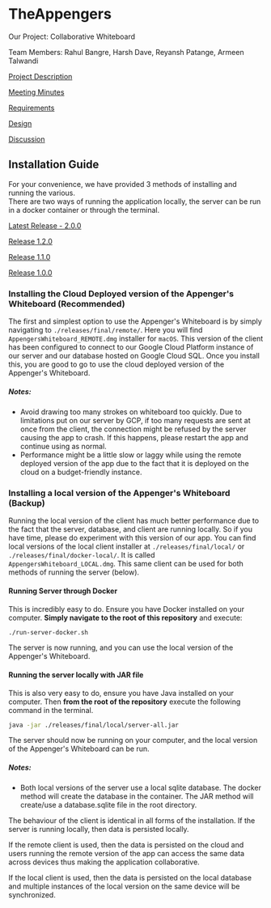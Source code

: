 # TheAppengers

Our Project: Collaborative Whiteboard 

Team Members: Rahul Bangre, Harsh Dave, Reyansh Patange, Armeen Talwandi

[Project Description](https://git.uwaterloo.ca/atalwand/theappengers/-/wikis/Project-Description)

[Meeting Minutes](https://git.uwaterloo.ca/atalwand/theappengers/-/wikis/Meeting-Minutes)

[Requirements](https://git.uwaterloo.ca/atalwand/theappengers/-/wikis/Requirements)

[Design](https://git.uwaterloo.ca/atalwand/theappengers/-/wikis/Design)

[Discussion](https://git.uwaterloo.ca/atalwand/theappengers/-/wikis/Discussion)

## Installation Guide
For your convenience, we have provided 3 methods of installing and running the various.  
There are two ways of running the application locally, the server can be run in a docker container or through the terminal.  

[Latest Release - 2.0.0](https://git.uwaterloo.ca/atalwand/theappengers/-/releases/2.0.0)

[Release 1.2.0](https://git.uwaterloo.ca/atalwand/theappengers/-/releases/1.2.0)

[Release 1.1.0](https://git.uwaterloo.ca/atalwand/theappengers/-/releases/1.1.0)

[Release 1.0.0](https://git.uwaterloo.ca/atalwand/theappengers/-/releases/1.0.0)

### Installing the Cloud Deployed version of the Appenger's Whiteboard (Recommended)

The first and simplest option to use the Appenger's Whiteboard is by simply navigating to
`./releases/final/remote/`. Here you will find `AppengersWhiteboard_REMOTE.dmg` installer for `macOS`. This version of the client has
been configured to connect to our Google Cloud Platform instance of our server and our database hosted on Google Cloud SQL. 
Once you install this, you are good to go to use the cloud deployed version of the Appenger's Whiteboard.

##### Notes: 
- Avoid drawing too many strokes on whiteboard too quickly. Due to limitations put on our server by GCP, if too many requests are sent at once from the client, the connection might be refused by the server causing the app to crash. If this happens, please restart the app and continue using as normal.
- Performance might be a little slow or laggy while using the remote deployed version of the app due to the fact that it is deployed on the cloud on a budget-friendly instance.

### Installing a local version of the Appenger's Whiteboard (Backup)

Running the local version of the client has much better performance due to the fact that the server, database, and client are running locally. So if you have time, please do experiment with this version of our app.
You can find local versions of the local client installer at `./releases/final/local/` or `./releases/final/docker-local/`. It is called `AppengersWhiteboard_LOCAL.dmg`. This same client can be used for both methods of running the server (below).

#### Running Server through Docker
This is incredibly easy to do. Ensure you have Docker installed on your computer. **Simply navigate to the root of this repository** and execute:
```bash
./run-server-docker.sh
```
The server is now running, and you can use the local version of the Appenger's Whiteboard.

#### Running the server locally with JAR file
This is also very easy to do, ensure you have Java installed on your computer. Then **from the root of the repository** execute the following command in the terminal.
```bash
java -jar ./releases/final/local/server-all.jar
```
The server should now be running on your computer, and the local version of the Appenger's Whiteboard can be run.

##### Notes:
- Both local versions of the server use a local sqlite database. The docker method will create the database in the container. The JAR method will create/use a database.sqlite file in the root directory.

The behaviour of the client is identical in all forms of the installation. If the server is running locally, then data is persisted locally.  

If the remote client is used, then the data is persisted on the cloud and users running the remote version of the app can access the same data across devices thus making the application collaborative.  

If the local client is used, then the data is persisted on the local database and multiple instances of the local version on the same device will be synchronized.

[//]: # ()
[//]: # ()
[//]: # (## Getting started)

[//]: # ()
[//]: # (To make it easy for you to get started with GitLab, here's a list of recommended next steps.)

[//]: # ()
[//]: # (Already a pro? Just edit this README.md and make it your own. Want to make it easy? [Use the template at the bottom]&#40;#editing-this-readme&#41;!)

[//]: # ()
[//]: # (## Add your files)

[//]: # ()
[//]: # (- [ ] [Create]&#40;https://docs.gitlab.com/ee/user/project/repository/web_editor.html#create-a-file&#41; or [upload]&#40;https://docs.gitlab.com/ee/user/project/repository/web_editor.html#upload-a-file&#41; files)

[//]: # (- [ ] [Add files using the command line]&#40;https://docs.gitlab.com/ee/gitlab-basics/add-file.html#add-a-file-using-the-command-line&#41; or push an existing Git repository with the following command:)

[//]: # ()
[//]: # (```)

[//]: # (cd existing_repo)

[//]: # (git remote add origin https://git.uwaterloo.ca/atalwand/theappengers.git)

[//]: # (git branch -M main)

[//]: # (git push -uf origin main)

[//]: # (```)

[//]: # ()
[//]: # (## Integrate with your tools)

[//]: # ()
[//]: # (- [ ] [Set up project integrations]&#40;https://git.uwaterloo.ca/atalwand/theappengers/-/settings/integrations&#41;)

[//]: # ()
[//]: # (## Collaborate with your team)

[//]: # ()
[//]: # (- [ ] [Invite team members and collaborators]&#40;https://docs.gitlab.com/ee/user/project/members/&#41;)

[//]: # (- [ ] [Create a new merge request]&#40;https://docs.gitlab.com/ee/user/project/merge_requests/creating_merge_requests.html&#41;)

[//]: # (- [ ] [Automatically close issues from merge requests]&#40;https://docs.gitlab.com/ee/user/project/issues/managing_issues.html#closing-issues-automatically&#41;)

[//]: # (- [ ] [Enable merge request approvals]&#40;https://docs.gitlab.com/ee/user/project/merge_requests/approvals/&#41;)

[//]: # (- [ ] [Set auto-merge]&#40;https://docs.gitlab.com/ee/user/project/merge_requests/merge_when_pipeline_succeeds.html&#41;)

[//]: # ()
[//]: # (## Test and Deploy)

[//]: # ()
[//]: # (Use the built-in continuous integration in GitLab.)

[//]: # ()
[//]: # (- [ ] [Get started with GitLab CI/CD]&#40;https://docs.gitlab.com/ee/ci/quick_start/index.html&#41;)

[//]: # (- [ ] [Analyze your code for known vulnerabilities with Static Application Security Testing&#40;SAST&#41;]&#40;https://docs.gitlab.com/ee/user/application_security/sast/&#41;)

[//]: # (- [ ] [Deploy to Kubernetes, Amazon EC2, or Amazon ECS using Auto Deploy]&#40;https://docs.gitlab.com/ee/topics/autodevops/requirements.html&#41;)

[//]: # (- [ ] [Use pull-based deployments for improved Kubernetes management]&#40;https://docs.gitlab.com/ee/user/clusters/agent/&#41;)

[//]: # (- [ ] [Set up protected environments]&#40;https://docs.gitlab.com/ee/ci/environments/protected_environments.html&#41;)

[//]: # ()
[//]: # (***)

